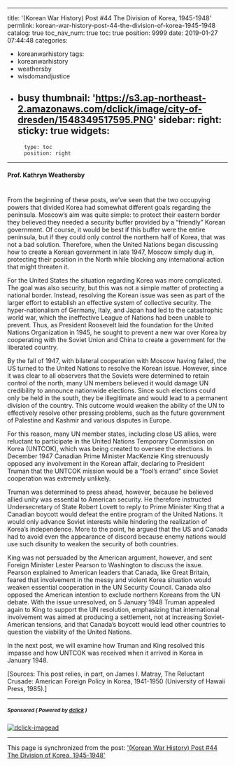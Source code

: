 
---
title: '(Korean War History) Post #44 The Division of Korea, 1945-1948'
permlink: korean-war-history-post-44-the-division-of-korea-1945-1948
catalog: true
toc_nav_num: true
toc: true
position: 9999
date: 2019-01-27 07:44:48
categories:
- koreanwarhistory
tags:
- koreanwarhistory
- weathersby
- wisdomandjustice
- busy
thumbnail: 'https://s3.ap-northeast-2.amazonaws.com/dclick/image/city-of-dresden/1548349517595.PNG'
sidebar:
    right:
        sticky: true
widgets:
    -
        type: toc
        position: right
---


#### Prof. Kathryn Weathersby
#
From the beginning of these posts, we’ve seen that the two occupying powers that divided Korea had somewhat different goals regarding the peninsula. Moscow’s aim was quite simple: to protect their eastern border they believed they needed a security buffer provided by a “friendly” Korean government. Of course, it would be best if this buffer were the entire peninsula, but if they could only control the northern half of Korea, that was not a bad solution. Therefore, when the United Nations began discussing how to create a Korean government in late 1947, Moscow simply dug in, protecting their position in the North while blocking any international action that might threaten it.

For the United States the situation regarding Korea was more complicated. The goal was also security, but this was not a simple matter of protecting a national border. Instead, resolving the Korean issue was seen as part of the larger effort to establish an effective system of collective security. The hyper-nationalism of Germany, Italy, and Japan had led to the catastrophic world war, which the ineffective League of Nations had been unable to prevent. Thus, as President Roosevelt laid the foundation for the United Nations Organization in 1945, he sought to prevent a new war over Korea by cooperating with the Soviet Union and China to create a government for the liberated country.

By the fall of 1947, with bilateral cooperation with Moscow having failed, the US turned to the United Nations to resolve the Korean issue. However, since it was clear to all observers that the Soviets were determined to retain control of the north, many UN members believed it would damage UN credibility to announce nationwide elections. Since such elections could only be held in the south, they be illegitimate and would lead to a permanent division of the country. This outcome would weaken the ability of the UN to effectively resolve other pressing problems, such as the future government of Palestine and Kashmir and various disputes in Europe.  

For this reason, many UN member states, including close US allies, were reluctant to participate in the United Nations Temporary Commission on Korea (UNTCOK), which was being created to oversee the elections. In December 1947 Canadian Prime Minister MacKenzie King strenuously opposed any involvement in the Korean affair, declaring to President Truman that the UNTCOK mission would be a “fool’s errand” since Soviet cooperation was extremely unlikely. 

Truman was determined to press ahead, however, because he believed allied unity was essential to American security. He therefore instructed Undersecretary of State Robert Lovett to reply to Prime Minister King that a Canadian boycott would defeat the entire program of the United Nations. It would only advance Soviet interests while hindering the realization of Korea’s independence. More to the point, he argued that the US and Canada had to avoid even the appearance of discord because enemy nations would use such disunity to weaken the security of both countries.

King was not persuaded by the American argument, however, and sent Foreign Minister Lester Pearson to Washington to discuss the issue. Pearson explained to American leaders that Canada, like Great Britain, feared that involvement in the messy and violent Korea situation would weaken essential cooperation in the UN Security Council.  Canada also opposed the American intention to exclude northern Koreans from the UN debate.  With the issue unresolved, on 5 January 1948 Truman appealed again to King to support the UN resolution, emphasizing that international involvement was aimed at producing a settlement, not at increasing Soviet-American tensions, and that Canada’s boycott would lead other countries to question the viability of the United Nations.

In the next post, we will examine how Truman and King resolved this impasse and how UNTCOK was received when it arrived in Korea in January 1948.

[Sources: This post relies, in part, on James I. Matray, The Reluctant Crusade: American Foreign Policy in Korea, 1941-1950 (University of Hawaii Press, 1985).]
    



  
  



          

	

---

#####  <sub> **Sponsored ( Powered by [dclick](https://www.dclick.io) )** </sub>
[![dclick-imagead](https://s3.ap-northeast-2.amazonaws.com/dclick/image/city-of-dresden/1548349517595.PNG)](https://api.dclick.io/v1/c?x=eyJhbGciOiJIUzI1NiIsInR5cCI6IkpXVCJ9.eyJjIjoid2lzZG9tYW5kanVzdGljZSIsInMiOiJrb3JlYW4td2FyLWhpc3RvcnktcG9zdC00NC10aGUtZGl2aXNpb24tb2Yta29yZWEtMTk0NS0xOTQ4IiwiYSI6WyJpLTEzNCJdLCJ1cmwiOiJodHRwczovL2Rwb2xsLnh5ei9kZXRhaWwvQGluc3RhZ3JhbS1tb2RlbHMvaW5zdGFncmFtLW1vZGVscy1vZi10aGUtbW9udGgtdm90ZS1mb3ItbWlzcy1qYW51YXJ5LTIwMTkvIiwiaWF0IjoxNTQ4NTc1MTE5LCJleHAiOjE4NjM5MzUxMTl9.vJK_YuogQM03GsKU_G2RiyQUH_hzp1xD25428veQB6g)

- - -

This page is synchronized from the post: ['(Korean War History) Post #44 The Division of Korea, 1945-1948'](https://steemit.com/@wisdomandjustice/korean-war-history-post-44-the-division-of-korea-1945-1948)
